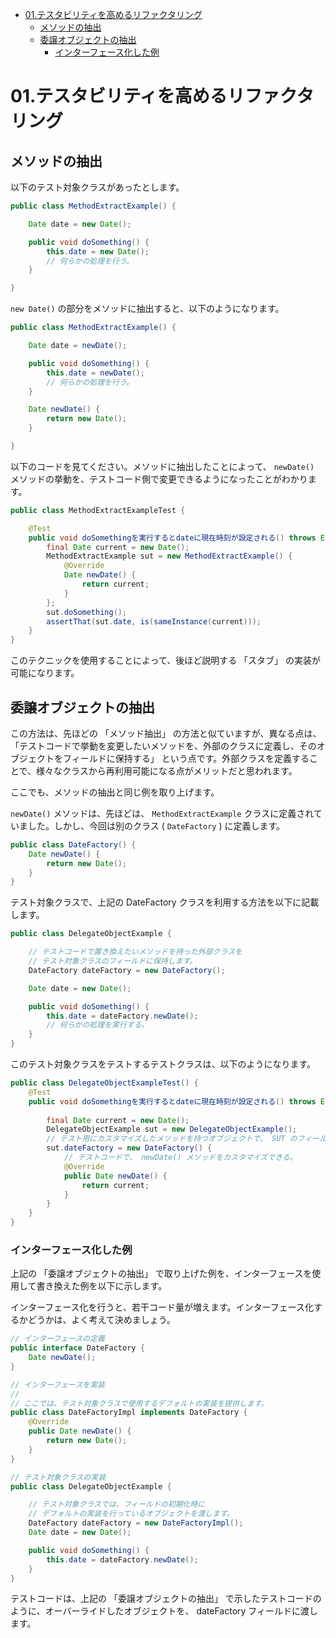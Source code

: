 - [01.テスタビリティを高めるリファクタリング](#01テスタビリティを高めるリファクタリング)
  - [メソッドの抽出](#メソッドの抽出)
  - [委譲オブジェクトの抽出](#委譲オブジェクトの抽出)
    - [インターフェース化した例](#インターフェース化した例)


# 01.テスタビリティを高めるリファクタリング

## メソッドの抽出

以下のテスト対象クラスがあったとします。

```java
public class MethodExtractExample() {

    Date date = new Date();

    public void doSomething() {
        this.date = new Date();
        // 何らかの処理を行う。
    }

}
```

`new Date()` の部分をメソッドに抽出すると、以下のようになります。

```java
public class MethodExtractExample() {

    Date date = newDate();

    public void doSomething() {
        this.date = newDate();
        // 何らかの処理を行う。
    }

    Date newDate() {
        return new Date();
    }

}
```

以下のコードを見てください。メソッドに抽出したことによって、 `newDate()` メソッドの挙動を、テストコード側で変更できるようになったことがわかります。

```java
public class MethodExtractExampleTest {

    @Test
    public void doSomethingを実行するとdateに現在時刻が設定される() throws Exception {
        final Date current = new Date();
        MethodExtractExample sut = new MethodExtractExample() {
            @Override
            Date newDate() {
                return current;
            }
        };
        sut.doSomething();
        assertThat(sut.date, is(sameInstance(current)));
    }
}
```

このテクニックを使用することによって、後ほど説明する 「スタブ」 の実装が可能になります。


## 委譲オブジェクトの抽出

この方法は、先ほどの 「メソッド抽出」 の方法と似ていますが、異なる点は、 「テストコードで挙動を変更したいメソッドを、外部のクラスに定義し、そのオブジェクトをフィールドに保持する」 という点です。外部クラスを定義することで、様々なクラスから再利用可能になる点がメリットだと思われます。

ここでも、メソッドの抽出と同じ例を取り上げます。

`newDate()` メソッドは、先ほどは、 `MethodExtractExample` クラスに定義されていました。しかし、今回は別のクラス ( `DateFactory` ) に定義します。

```java
public class DateFactory() {
    Date newDate() {
        return new Date();
    }
}
```

テスト対象クラスで、上記の DateFactory クラスを利用する方法を以下に記載します。

```java
public class DelegateObjectExample {

    // テストコードで置き換えたいメソッドを持った外部クラスを
    // テスト対象クラスのフィールドに保持します。
    DateFactory dateFactory = new DateFactory();

    Date date = new Date();

    public void doSomething() {
        this.date = dateFactory.newDate();
        // 何らかの処理を実行する。
    }
}
```

このテスト対象クラスをテストするテストクラスは、以下のようになります。

```java
public class DelegateObjectExampleTest() {
    @Test
    public void doSomethingを実行するとdateに現在時刻が設定される() throws Exception {
        
        final Date current = new Date();
        DelegateObjectExample sut = new DelegateObjectExample();
        // テスト用にカスタマイズしたメソッドを持つオブジェクトで、 SUT のフィールドを更新します。
        sut.dateFactory = new DateFactory() {
            // テストコードで、 newDate() メソッドをカスタマイズできる。
            @Override
            public Date newDate() {
                return current;
            }
        }
    }
}
```


### インターフェース化した例

上記の 「委譲オブジェクトの抽出」 で取り上げた例を、インターフェースを使用して書き換えた例を以下に示します。

インターフェース化を行うと、若干コード量が増えます。インターフェース化するかどうかは、よく考えて決めましょう。

```java
// インターフェースの定義
public interface DateFactory {
    Date newDate();
}
```

```java
// インターフェースを実装
//
// ここでは、テスト対象クラスで使用するデフォルトの実装を提供します。
public class DateFactoryImpl implements DateFactory {
    @Override
    public Date newDate() {
        return new Date();
    }
}
```

```java
// テスト対象クラスの実装
public class DelegateObjectExample {

    // テスト対象クラスでは、フィールドの初期化時に
    // デフォルトの実装を行っているオブジェクトを渡します。
    DateFactory dateFactory = new DateFactoryImpl();
    Date date = new Date();

    public void doSomething() {
        this.date = dateFactory.newDate();
    }
}
```

テストコードは、上記の 「委譲オブジェクトの抽出」 で示したテストコードのように、オーバーライドしたオブジェクトを、 dateFactory フィールドに渡します。




